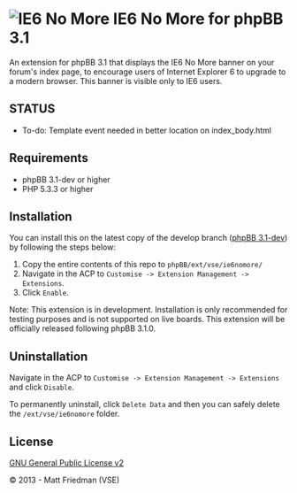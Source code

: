 ![IE6 No More](http://mattfriedman.me/forum/images/ie6nomore.png "IE6 No More") IE6 No More for phpBB 3.1
==========================

An extension for phpBB 3.1 that displays the IE6 No More banner on your forum's index page, to encourage users of Internet Explorer 6 to upgrade to a modern browser. This banner is visible only to IE6 users.

STATUS
------
* To-do: Template event needed in better location on index_body.html

Requirements
------------

* phpBB 3.1-dev or higher
* PHP 5.3.3 or higher

Installation
------------

You can install this on the latest copy of the develop branch ([phpBB 3.1-dev](https://github.com/phpbb/phpbb3)) by following the steps below:

1. Copy the entire contents of this repo to `phpBB/ext/vse/ie6nomore/`
2. Navigate in the ACP to `Customise -> Extension Management -> Extensions`.
3. Click `Enable`.

Note: This extension is in development. Installation is only recommended for testing purposes and is not supported on live boards. This extension will be officially released following phpBB 3.1.0.

Uninstallation
--------------

Navigate in the ACP to `Customise -> Extension Management -> Extensions` and click `Disable`.

To permanently uninstall, click `Delete Data` and then you can safely delete the `/ext/vse/ie6nomore` folder.

License
-------

[GNU General Public License v2](http://opensource.org/licenses/GPL-2.0)

© 2013 - Matt Friedman (VSE)
